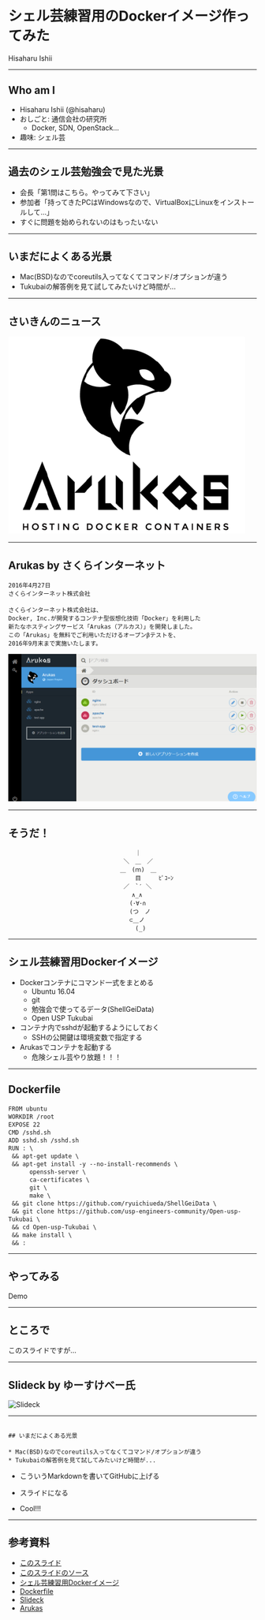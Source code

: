# シェル芸練習用のDockerイメージ作ってみた

Hisaharu Ishii

---

## Who am I

* Hisaharu Ishii (@hisaharu)
* おしごと: 通信会社の研究所
  * Docker, SDN, OpenStack...
* 趣味: シェル芸

---

## 過去のシェル芸勉強会で見た光景

* 会長「第1問はこちら。やってみて下さい」
* 参加者「持ってきたPCはWindowsなので、VirtualBoxにLinuxをインストールして...」
* すぐに問題を始められないのはもったいない

---

## いまだによくある光景

* Mac(BSD)なのでcoreutils入ってなくてコマンド/オプションが違う
* Tukubaiの解答例を見て試してみたいけど時間が...

---

## さいきんのニュース

![Arukas logo](images/arukas1.png)

---

## Arukas by さくらインターネット

```
2016年4月27日
さくらインターネット株式会社

さくらインターネット株式会社は、
Docker, Inc.が開発するコンテナ型仮想化技術「Docker」を利用した
新たなホスティングサービス「Arukas（アルカス）」を開発しました。
この「Arukas」を無料でご利用いただけるオープンβテストを、
2016年9月末まで実施いたします。
```

![Arukas UI](images/arukas2.png)

---

## そうだ！

```
                              　　　 ｜
                              　 ＼　＿　／
                              　＿　(ｍ)　＿
                              　　　 目　　　ﾋﾟｺｰﾝ
                              　 ／　`′ ＼
                              　　　∧_∧
                              　　 (･∀･∩
                              　　 (つ　ノ
                              　　 ⊂＿ノ
                              　　　 (_)
```

---

## シェル芸練習用Dockerイメージ

* Dockerコンテナにコマンド一式をまとめる
  * Ubuntu 16.04
  * git
  * 勉強会で使ってるデータ(ShellGeiData)
  * Open USP Tukubai
* コンテナ内でsshdが起動するようにしておく
  * SSHの公開鍵は環境変数で指定する
* Arukasでコンテナを起動する
  * 危険シェル芸やり放題！！！

---

## Dockerfile

```
FROM ubuntu
WORKDIR /root
EXPOSE 22
CMD /sshd.sh
ADD sshd.sh /sshd.sh
RUN : \
 && apt-get update \
 && apt-get install -y --no-install-recommends \
      openssh-server \
      ca-certificates \
      git \
      make \
 && git clone https://github.com/ryuichiueda/ShellGeiData \
 && git clone https://github.com/usp-engineers-community/Open-usp-Tukubai \
 && cd Open-usp-Tukubai \
 && make install \
 && :
```

---

## やってみる

Demo

---

## ところで

このスライドですが...

---

## Slideck by ゆーすけべー氏

![Slideck](https://raw.githubusercontent.com/yusukebe/slides/master/images/slideck_ss.png)

---

## 

```
## いまだによくある光景

* Mac(BSD)なのでcoreutils入ってなくてコマンド/オプションが違う
* Tukubaiの解答例を見て試してみたいけど時間が...
```

* こういうMarkdownを書いてGitHubに上げる
* スライドになる

* Cool!!!

---

## 参考資料

* [このスライド](http://slideck.io/github.com/hisaharu/shellgei/slide.md)
* [このスライドのソース](https://github.com/hisaharu/shellgei/blob/master/slide.md)
* [シェル芸練習用Dockerイメージ](https://hub.docker.com/r/hisaharu/shellgei)
* [Dockerfile](https://github.com/hisaharu/shellgei/blob/master/Dockerfile)
* [Slideck](https://slideck.io/)
* [Arukas](https://arukas.io/)

